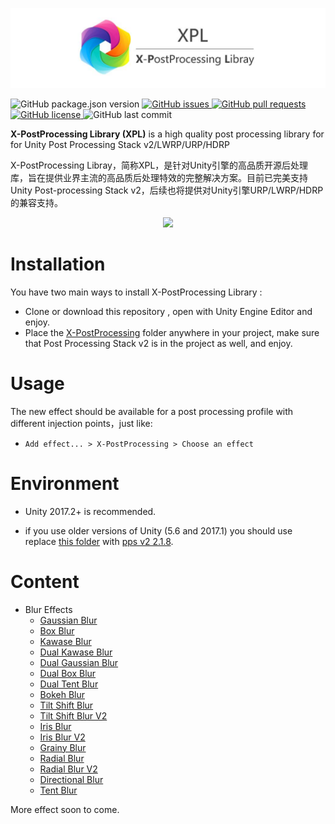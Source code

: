 


![](Media/XPL-Title.jpg)
<p>
    <img alt="GitHub package.json version" src ="https://img.shields.io/github/package-json/v/QianMo/X-PostProcessing-Library" />
<a href="https://github.com/QianMo/X-PostProcessing-Library/issues">
    <img alt="GitHub issues" src="https://img.shields.io/github/issues/QianMo/X-PostProcessing-Library">
</a>
<a href="https://github.com/QianMo/X-PostProcessing-Library/pulls">
    <img alt="GitHub pull requests" src ="https://img.shields.io/github/issues-pr/QianMo/X-PostProcessing-Library" />
</a>
<a href="https://github.com/QianMo/X-PostProcessing-Library/blob/master/LICENSE.md">
    <img alt="GitHub license" src ="https://img.shields.io/github/license/QianMo/X-PostProcessing-Library" />
</a>
<img alt="GitHub last commit" src ="https://img.shields.io/github/last-commit/QianMo/X-PostProcessing-Library" />
</p>


**X-PostProcessing Library (XPL)** is a high quality post processing library for for Unity Post Processing Stack v2/LWRP/URP/HDRP


X-PostProcessing Libray，简称XPL，是针对Unity引擎的高品质开源后处理库，旨在提供业界主流的高品质后处理特效的完整解决方案。目前已完美支持Unity Post-processing Stack v2，后续也将提供对Unity引擎URP/LWRP/HDRP的兼容支持。



<div align=center><img src="https://github.com/QianMo/X-PostProcessing-Library/blob/master/Media/title-rendering.jpg"/> </div>






# Installation

You have two main ways to install X-PostProcessing Library :

- Clone or download this repository , open with Unity Engine Editor and enjoy.
- Place the [X-PostProcessing](Assets/X-PostProcessing) folder anywhere in your project, make sure that Post Processing Stack v2 is in the project as well, and enjoy.



# Usage

The new effect should be available for a post processing profile with different injection points，just like:

- `Add effect... > X-PostProcessing > Choose an effect`


# Environment

- Unity 2017.2+  is recommended.

- if you use older versions of Unity (5.6 and 2017.1) you should use replace [this folder](https://github.com/QianMo/X-PostProcessing-Library/tree/master/Assets/PostProcessing-2) with [pps v2 2.1.8](https://github.com/Unity-Technologies/PostProcessing/tree/bec8546fc498db388cedadd14021cc7006338cc4).



# Content

- Blur Effects
    - [Gaussian Blur](Assets/X-PostProcessing/Effects/GaussianBlur)
    - [Box Blur](Assets/X-PostProcessing/Effects/BoxBlur)
    - [Kawase Blur](Assets/X-PostProcessing/Effects/KawaseBlur)
    - [Dual Kawase Blur](Assets/X-PostProcessing/Effects/DualKawaseBlur)
    - [Dual Gaussian Blur](Assets/X-PostProcessing/Effects/DualGaussianBlur)
    - [Dual Box Blur](Assets/X-PostProcessing/Effects/DualBoxBlur)
    - [Dual Tent Blur](Assets/X-PostProcessing/Effects/DualTentBlur)
    - [Bokeh Blur](Assets/X-PostProcessing/Effects/BokehBlur)
    - [Tilt Shift Blur](Assets/X-PostProcessing/Effects/TiltShiftBlur)
    - [Tilt Shift Blur V2](Assets/X-PostProcessing/Effects/TiltShiftBlurV2)
    - [Iris Blur](Assets/X-PostProcessing/Effects/IrisBlur)
    - [Iris Blur V2](Assets/X-PostProcessing/Effects/IrisBlurV2)
    - [Grainy Blur](Assets/X-PostProcessing/Effects/GrainyBlur)
    - [Radial Blur](Assets/X-PostProcessing/Effects/RadialBlur)
    - [Radial Blur V2](Assets/X-PostProcessing/Effects/RadialBlurV2)
    - [Directional Blur](Assets/X-PostProcessing/Effects/DirectionalBlur)
    - [Tent Blur](Assets/X-PostProcessing/Effects/TentBlur)


More effect soon to come.

 
